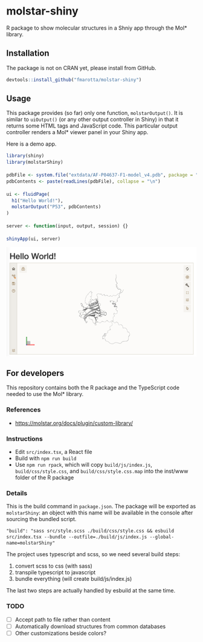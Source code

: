 # molstar-shiny

R package to show molecular structures in a Shniy app through the Mol* library.

## Installation

The package is not on CRAN yet, please install from GitHub.

```r
devtools::install_github("fmarotta/molstar-shiny")
```

## Usage

This package provides (so far) only one function, `molstarOutput()`.
It is similar to `uiOutput()` (or any other output controller in Shiny) in that it returns some HTML tags and JavaScript code.
This particular output controller renders a Mol* viewer panel in your Shiny app.

Here is a demo app.
```r
library(shiny)
library(molstarShiny)

pdbFile <- system.file("extdata/AF-P04637-F1-model_v4.pdb", package = "molstarShiny")
pdbContents <- paste(readLines(pdbFile), collapse = "\n")

ui <- fluidPage(
  h1("Hello World!"),
  molstarOutput("P53", pdbContents)
)

server <- function(input, output, session) {}

shinyApp(ui, server)
```

![](man/figures/demo_screenshot.png)

## For developers

This repository contains both the R package and the TypeScript code needed to use the Mol* library.

### References

* https://molstar.org/docs/plugin/custom-library/

### Instructions

* Edit `src/index.tsx`, a React file
* Build with `npm run build`
* Use `npm run rpack`, which will copy `build/js/index.js`, `build/css/style.css`, and `build/css/style.css.map` into the inst/www folder of the R package

### Details

This is the build command in `package.json`.
The package will be exported as `molstarShiny`: an object with this name will be available in the console after sourcing the bundled script.
```
"build": "sass src/style.scss ./build/css/style.css && esbuild src/index.tsx --bundle --outfile=./build/js/index.js --global-name=molstarShiny"
```

The project uses typescript and scss, so we need several build steps:
1. convert scss to css (with sass)
1. transpile typescript to javascript
1. bundle everything (will create build/js/index.js)

The last two steps are actually handled by esbuild at the same time.

### TODO

- [ ] Accept path to file rather than content
- [ ] Automatically download structures from common databases
- [ ] Other customizations beside colors?
